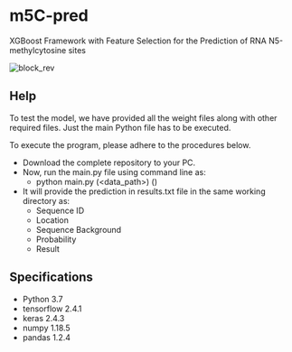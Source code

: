 # m5C-pred
XGBoost Framework with Feature Selection for the Prediction of RNA N5-methylcytosine sites

![block_rev](https://user-images.githubusercontent.com/80881943/210732228-7d68b0ce-eac7-4cbd-ad47-1746b1d8f876.jpg)

## Help
To test the model, we have provided all the weight files along with other required files. Just the main Python file has to be executed.

To execute the program, please adhere to the procedures below.

- Download the complete repository to your PC.  
- Now, run the main.py file using command line as:
    - python main.py (<data_path>) (<specie>)
- It will provide the prediction in results.txt file in the same working directory as:
    - Sequence ID
    - Location
    - Sequence Background
    - Probability
    - Result  
   
## Specifications
- Python 3.7
- tensorflow 2.4.1
- keras 2.4.3
- numpy 1.18.5
- pandas 1.2.4
